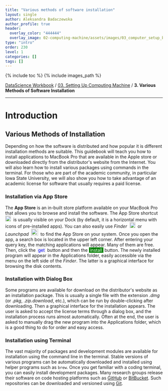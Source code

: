 ```yaml
---
title: "Various methods of software installation"
layout: single
author: Aleksandra Badaczewska
author_profile: true
header:
  overlay_color: "444444"
  overlay_image: 02-computing-machine/assets/images/03_computer_setup_banner.png
type: "intro"
order: 230
level: 1
categories: []
tags: []
---
```


{% include toc %}
{% include images_path %}

[DataScience Workbook](https://datascience.101workbook.org/) / [03. Setting Up Computing Machine](00-SetUpComputingMachine-LandingPage.md) / **3. Various Methods of Software Installation**

---


# Introduction

## Various Methods of Installation

Depending on how the software is distributed and how popular it is different installation methods are suitable. This guidebook will teach you how to install applications to MacBook Pro that are available in the Apple store or downloaded directly from the distributor's website from the Internet. You will also learn how to install various packages using commands in the terminal. For those who are part of the academic community, in particular Iowa State University, we will also show you how to take advantage of an academic license for software that usually requires a paid license.

### Installation via App Store

The **App Store** is an in-built store platform available on your MacBook Pro that allows you to browse and install the software. The App Store shortcut &nbsp;<img src="https://encrypted-tbn0.gstatic.com/images?q=tbn:ANd9GcS61Gy0FdwGsIx-u4Zu50BPt9ZxbFmsAbRNFApRrs1-zxoQnpAj6VnvXJ3iY3trykjn3Uc&usqp=CAU" alt="Mac App Store" height="18" width="18">&nbsp; is usually visible on your Dock (by default, it is a horizontal menu with icons of pre-installed apps). You can also easily use *Finder* &nbsp;<img src="https://images.macrumors.com/t/5BiCx6nBBb0fGUFWfLHjqaD1zFk=/1200x1200/smart/article-new/2018/02/macos-finder-icon.jpg" alt="Mac App Store" height="18" width="18">&nbsp; or *Launchpad* &nbsp;<img src="https://uploads-ssl.webflow.com/5f7081c044fb7b3321ac260e/5fedaca4acad015c2de7b6a1_30_launchpad.png" alt="Mac App Store" height="22" width="22">&nbsp; to find the App Store on your system. Once you open the app, a search box is located in the upper left corner. After entering your query key, the matching applications will appear. Many of them are free. Then, click the <span style="background-color:#f2f2f2; color:blue;">&nbsp;get&nbsp;</span> button and then the <span style="background-color:green; color:white;">&nbsp;install&nbsp;</span> button. The newly installed program will appear in the Applications folder, easily accessible via the menu on the left side of the *Finder*. The latter is a graphical interface for browsing the disk contents.

### Installation with Dialog Box

Some programs are available for download on the distributor's website as an installation package. This is usually a single file with the extension *.dmg* (or *.pkg*, *.zip.download*, etc.), which can be run by double-clicking after downloading. Then a graphical interface for the installation appears. The user is asked to accept the license terms through a dialog box, and the installation process runs almost automatically. Often at the end, the user is asked to manually drag the new program into the Applications folder, which is a good thing to do for order and easy access.

### Installation using Terminal

The vast majority of packages and development modules are available for installation using the command line in the terminal. Stable versions of various programs can be automatically downloaded and installed using helper programs such as `brew`.
Once you get familiar with a coding terminal, you can easily install development packages. Many research groups release their software on code hosting platforms such as [GitHub](https://github.com) or [BitBucket](https://bitbucket.org/). Such repositories can be downloaded and versioned using [Git](https://git-scm.com).
